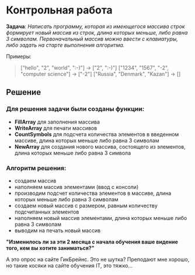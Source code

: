 # Контрольная работа

**Задача**: *Написать программу, которая из имеющегося массива строк формирует новый массив из строк, длина которых меньше, либо равна 3 символам. Первоначальный массив можно ввести с клавиатуры, либо задать на старте выполнения алгоритма.*

Примеры:

>["hello", "2", "world", ":-)"] -> ["2", ":-)"]
>["1234", "1567", "-2", "computer science"] -> ["-2"]
>["Russia", "Denmark", "Kazan"] -> []

## Решение

### Для решения задачи были созданы функции:
- **FillArray** для заполнения массива
- **WriteArray** для печати массивов
- **CountSymbols** для подсчета количества элементов в введенном массиве, длина которых меньше либо равна 3 символам
- **NewArray** для создания нового массива, состоящего из элементов, длина которых меньше либо равна 3 символа

### Алгоритм решения:
- создаем массив
- наполняем массив элементами (ввод с консоли)
- производим подсчет количества элементов в массиве, длина которых меньше либо равна 3 символам
- создаем новый массив с размером, равным количеству подсчитанных элементов
- наполняем новый массив элементами, длина которых меньше либо равна 3 символам
- выводим на печать новый массив



**"Изменилось ли за эти 2 месяца с начала обучения ваше видение того, кем вы хотите заниматься?"** 

А это опрос на сайте ГикБрейнс. Это не шутка? Преподают мне хорошо, но такие косяки на сайте обучения IT, это тяжко...